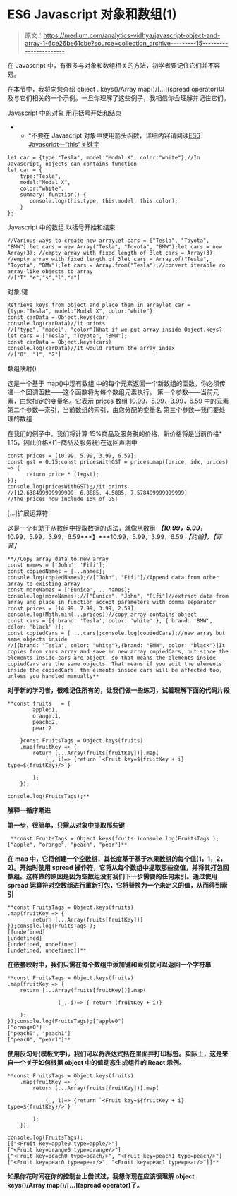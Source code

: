 # ES6 Javascript 对象和数组(1)

> 原文：<https://medium.com/analytics-vidhya/javascript-object-and-array-1-6ce26be61cbe?source=collection_archive---------15----------------------->

在 Javascript 中，有很多与对象和数组相关的方法，初学者要记住它们并不容易。

在本节中，我将向您介绍 object . keys()/Array map()/[…](spread operator)以及与它们相关的一个示例。一旦你理解了这些例子，我相信你会理解并记住它们。

Javascript 中的对象
用花括号开始和结束

* * *不要在 Javascript 对象中使用箭头函数，详细内容请阅读[ES6 Javascript—“this”关键字](/@fifithecat/es6-javascript-this-keyword-4377c61f6f2d)

```
let car = {type:"Tesla", model:"Modal X", color:"white"};//In Javascript, objects can contains function
let car = {
    type:"Tesla", 
    model:"Modal X", 
    color:"white",
    summary: function() {
       console.log(this.type, this.model, this.color);
    }
};
```

Javascript 中的数组
以括号开始和结束

```
//Various ways to create new arraylet cars = ["Tesla", "Toyota", "BMW"];let cars = new Array("Tesla", "Toyota", "BMW");let cars = new Array(3); //empty array with fixed length of 3let cars = Array(3); //empty array with fixed length of 3let cars = Array.of("Tesla", "Toyota", "BMW");let cars = Array.from("Tesla");//convert iterable ro array-like objects to array
//["T","e","s","l","a"]
```

对象.键

```
Retrieve keys from object and place them in arraylet car = {type:"Tesla", model:"Modal X", color:"white"};
const carData = Object.keys(car)
console.log(carData)//it prints 
//["type", "model", "color"]What if we put array inside Object.keys?let cars = ["Tesla", "Toyota", "BMW"];
const carData = Object.keys(cars)
console.log(carData)//It would return the array index
//["0", "1", "2"]
```

数组映射()

这是一个基于 map()中现有数组
中的每个元素返回一个新数组的函数，你必须传递一个回调函数——这个函数将为每个数组元素执行。
第一个参数——当前元素，由您指定的变量名。它表示 prices 数组 10.99，5.99，3.99，6.59 中的元素
第二个参数—索引，当前数组的索引，由您分配的变量名
第三个参数—我们要处理的数组

在我们的例子中，我们将计算 15%商品及服务税的价格，新价格将是当前价格* 1.15，因此价格*(1+商品及服务税)在返回声明中

```
const prices = [10.99, 5.99, 3.99, 6.59];
const gst = 0.15;const pricesWithGST = prices.map((price, idx, prices) => {
      return price * (1+gst);
});
console.log(pricesWithGST);//it prints
//[12.638499999999999, 6.8885, 4.5885, 7.578499999999999]
//the prices now include 15% of GST
```

[…]扩展运算符

这是一个有助于从数组中提取数据的语法，就像从数组
***【10.99，5.99，*** 10.99，5.99，3.99，6.59***】***10.99，5.99，3.99，6.59
*【约翰】，【菲菲】*

```
**//Copy array data to new array
const names = ['John', 'Fifi'];
const copiedNames = [...names];
console.log(copiedNames);//["John", "Fifi"]//Append data from other array to existing array
const moreNames = ['Eunice', ...names];
console.log(moreNames);//["Eunice", "John", "Fifi"]//extract data from array and place in function accept parameters with comma separator
const prices = [14.99, 7.99, 3.99, 2.59];
console.log(Math.min(...prices))//copy array contains object
const cars = [{ brand: 'Tesla', color: 'white' }, { brand: 'BMW', color: 'black' }];
const copiedCars = [ ...cars];console.log(copiedCars);//new array but same objects inside
//[{brand: "Tesla", color: "white"},{brand: "BMW", color: "black"}]It copies from cars array and save in new array copiedCars, but since the elements inside cars are object, so that means the elements inside copiedCars are the same objects. That means if you edit the elements inside the copiedCars, the elments inside cars will be affected too, unless you handled manually**
```

**对于新的学习者，很难记住所有的，让我们做一些练习，试着理解下面的代码片段**

```
**const fruits   = {
        apple:1,
        orange:1,
        peach:2,
        pear:2

    }const FruitsTags = Object.keys(fruits)
    .map(fruitKey => {
        return [...Array(fruits[fruitKey])].map(
            (_, i)=> {return `<Fruit key=${fruitKey + i} type=${fruitKey}/>`}

        );   
    });

console.log(FruitsTags);**
```

**解释—循序渐进**

**第一步，很简单，只需从对象中提取那些键**

```
 **const FruitsTags = Object.keys(fruits )console.log(FruitsTags );
["apple", "orange", "peach", "pear"]**
```

**在 map 中，它将创建一个空数组，其长度基于基于水果数组的每个值(1，1，2，2)。开始时使用 spread 操作符，它将从每个数组中提取那些空值，并将其打包回数组。这样做的原因是因为空数组没有我们下一步需要的任何索引。通过使用 spread 运算符对空数组进行重新打包，它将替换为一个未定义的值，从而得到索引**

```
**const FruitsTags = Object.keys(fruits)
.map(fruitKey => {
        return [...Array(fruits[fruitKey])]   
});console.log(FruitsTags );
[[undefined]
[undefined]
[undefined, undefined]
[undefined, undefined]]**
```

**在嵌套映射中，我们只需在每个数组中添加键和索引就可以返回一个字符串**

```
**const FruitsTags = Object.keys(fruits)
.map(fruitKey => {
    return [...Array(fruits[fruitKey])].map(

                (_, i)=> { return (fruitKey + i)}

    );   
});console.log(FruitsTags);["apple0"]
["orange0"]
["peach0", "peach1"]
["pear0", "pear1"]**
```

**使用反勾号(模板文字)，我们可以将表达式括在里面并打印标签。实际上，这是来自一个关于如何根据 object 中的值动态生成组件的 React 示例。**

```
**const FruitsTags = Object.keys(fruits)
    .map(fruitKey => {
        return [...Array(fruits[fruitKey])].map(

            (_, i)=> {return `<Fruit key=${fruitKey + i} type=${fruitKey}/>`}

        );   
    });

console.log(FruitsTags);
[["<Fruit key=apple0 type=apple/>"]
["<Fruit key=orange0 type=orange/>"]
["<Fruit key=peach0 type=peach/>", "<Fruit key=peach1 type=peach/>"]
["<Fruit key=pear0 type=pear/>", "<Fruit key=pear1 type=pear/>"]]**
```

**如果你花时间在你的控制台上尝试过，我想你现在应该很理解 object . keys()/Array map()/[…](spread operator)了。**